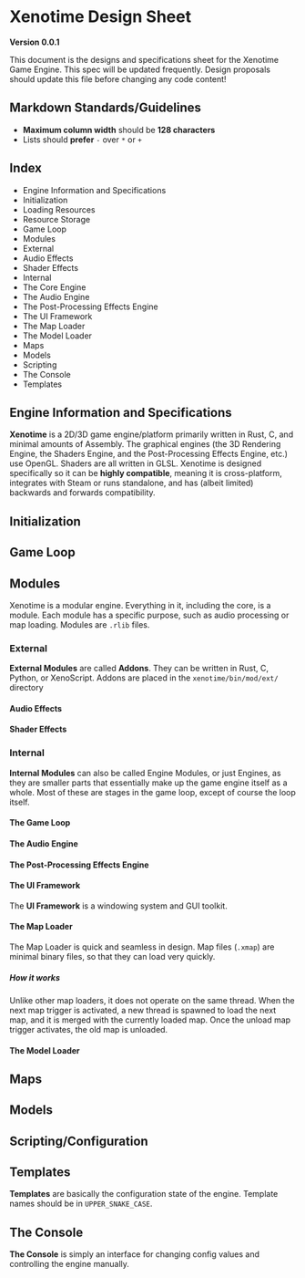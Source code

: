 # Xenotime Design Sheet

**Version 0.0.1**

This document is the designs and specifications sheet for the Xenotime Game Engine. This spec will be updated frequently. Design proposals should update this file before changing any code content!

## Markdown Standards/Guidelines

- **Maximum column width** should be **128 characters**
- Lists should **prefer** `-` over `*` or `+`

## Index

- Engine Information and Specifications
- Initialization
- Loading Resources
- Resource Storage
- Game Loop
- Modules
 - External
  - Audio Effects
  - Shader Effects
 - Internal
  - The Core Engine
  - The Audio Engine
  - The Post-Processing Effects Engine
  - The UI Framework
  - The Map Loader
  - The Model Loader
- Maps
- Models
- Scripting
- The Console
- Templates

## Engine Information and Specifications

**Xenotime** is a 2D/3D game engine/platform primarily written in Rust, C, and minimal amounts of Assembly. The graphical engines (the 3D Rendering Engine, the Shaders Engine, and the Post-Processing Effects Engine, etc.) use OpenGL. Shaders are all written in GLSL.
Xenotime is designed specifically so it can be **highly compatible**, meaning it is cross-platform, integrates with Steam or runs standalone, and has (albeit limited) backwards and forwards compatibility.

## Initialization



## Game Loop



## Modules

Xenotime is a modular engine. Everything in it, including the core, is a module. Each module has a specific purpose, such as audio processing or map loading. Modules are `.rlib` files.

### External

**External Modules** are called **Addons**. They can be written in Rust, C, Python, or XenoScript. Addons are placed in the `xenotime/bin/mod/ext/` directory

#### Audio Effects



#### Shader Effects



### Internal

**Internal Modules** can also be called Engine Modules, or just Engines, as they are smaller parts that essentially make up the game engine itself as a whole. Most of these are stages in the game loop, except of course the loop itself.

#### The Game Loop



#### The Audio Engine



#### The Post-Processing Effects Engine



#### The UI Framework

The **UI Framework** is a windowing system and GUI toolkit.

#### The Map Loader

The Map Loader is quick and seamless in design. Map files (`.xmap`) are minimal binary files, so that they can load very quickly.

##### How it works

Unlike other map loaders, it does not operate on the same thread. When the next map trigger is activated, a new thread is spawned to load the next map, and it is merged with the currently loaded map. Once the unload map trigger activates, the old map is unloaded.

#### The Model Loader



## Maps



## Models



## Scripting/Configuration



## Templates

**Templates** are basically the configuration state of the engine. Template names should be in `UPPER_SNAKE_CASE`.

## The Console

**The Console** is simply an interface for changing config values and controlling the engine manually.
